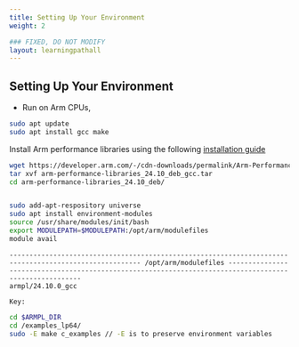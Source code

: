 ```yaml
---
title: Setting Up Your Environment
weight: 2

### FIXED, DO NOT MODIFY
layout: learningpathall
---
```


## Setting Up Your Environment


- Run on Arm CPUs, 

```bash
sudo apt update
sudo apt install gcc make
```
Install Arm performance libraries using the following [installation guide](https://learn.arm.com/install-guides/armpl/)

```bash
wget https://developer.arm.com/-/cdn-downloads/permalink/Arm-Performance-Libraries/Version_24.10/arm-performance-libraries_24.10_deb_gcc.tar
tar xvf arm-performance-libraries_24.10_deb_gcc.tar
cd arm-performance-libraries_24.10_deb/
```
```bash

sudo add-apt-respository universe
sudo apt install environment-modules
source /usr/share/modules/init/bash
export MODULEPATH=$MODULEPATH:/opt/arm/modulefiles
module avail
```

```output
------------------------------------------------------------------------------------------------------- /opt/arm/modulefiles -------------------------------------------------------------------------------------------------------
armpl/24.10.0_gcc  

Key:
```
```bash
cd $ARMPL_DIR
cd /examples_lp64/
sudo -E make c_examples // -E is to preserve environment variables
```



